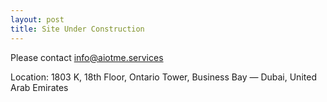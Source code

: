 ```yaml
---
layout: post
title: Site Under Construction
---
```


Please contact [info@aiotme.services](mailto:info@aiotme.services)

Location: 1803 K, 18th Floor, Ontario Tower, Business Bay — Dubai, United Arab Emirates
